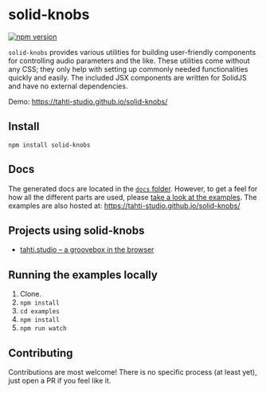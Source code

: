 # solid-knobs

[![npm version](https://badge.fury.io/js/solid-knobs.svg)](https://badge.fury.io/js/solid-knobs)

`solid-knobs` provides various utilities for building user-friendly components for controlling audio parameters and the like.
These utilities come without any CSS; they only help with setting up commonly needed functionalities quickly and easily.
The included JSX components are written for SolidJS and have no external dependencies.

Demo: https://tahti-studio.github.io/solid-knobs/

## Install

`npm install solid-knobs`

## Docs

The generated docs are located in the [`docs` folder](docs).
However, to get a feel for how all the different parts are used, please [take a look at the examples](examples/index.tsx).
The examples are also hosted at: https://tahti-studio.github.io/solid-knobs/

## Projects using solid-knobs

- [tahti.studio – a groovebox in the browser](https://tahti.studio/)

## Running the examples locally
1. Clone.
2. `npm install`
3. `cd examples`
4. `npm install`
5. `npm run watch`

## Contributing

Contributions are most welcome!
There is no specific process (at least yet), just open a PR if you feel like it.
